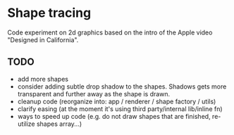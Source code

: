 # Shape tracing

Code experiment on 2d graphics based on the intro of the Apple video "Designed in California".

## TODO

- add more shapes
- consider adding subtle drop shadow to the shapes. Shadows gets more transparent and further away as the shape is drawn.
- cleanup code (reorganize into: app / renderer / shape factory / utils)
- clarify easing (at the moment it's using third party/internal lib/inline fn)
- ways to speed up code (e.g. do not draw shapes that are finished, re-utilize shapes array...)

